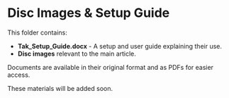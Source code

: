 # Disc Images & Setup Guide

This folder contains:
- **Tak_Setup_Guide.docx** - A setup and user guide explaining their use.
- **Disc images** relevant to the main article.

Documents are available in their original format and as PDFs for easier access.

These materials will be added soon.


